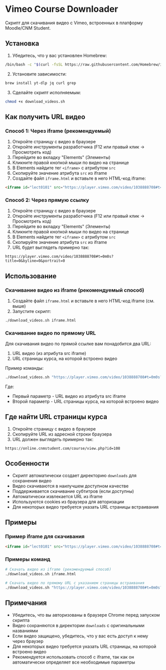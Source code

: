 # Vimeo Course Downloader

Скрипт для скачивания видео с Vimeo, встроенных в платформу Moodle/CNM Student.

## Установка

1. Убедитесь, что у вас установлен Homebrew:
```bash
/bin/bash -c "$(curl -fsSL https://raw.githubusercontent.com/Homebrew/install/HEAD/install.sh)"
```

2. Установите зависимости:
```bash
brew install yt-dlp jq curl grep
```

3. Сделайте скрипт исполняемым:
```bash
chmod +x download_videos.sh
```

## Как получить URL видео

### Способ 1: Через iframe (рекомендуемый)

1. Откройте страницу с видео в браузере
2. Откройте инструменты разработчика (F12 или правый клик -> Просмотреть код)
3. Перейдите во вкладку "Elements" (Элементы)
4. Кликните правой кнопкой мыши по видео на странице
5. В Elements найдите тег `<iframe>` с атрибутом `src`
6. Скопируйте значение атрибута `src` из iframe
7. Создайте файл `iframe.html` и вставьте в него HTML-код iframe:
```html
<iframe id="lect0101" src="https://player.vimeo.com/video/1038888708#t=0m0s?title=0&amp;byline=0&amp;portrait=0" style="position:absolute;top:0;left:0;width:100%;height:100%;" allow="autoplay; fullscreen" allowfullscreen="" frameborder="0"></iframe>
```

### Способ 2: Через прямую ссылку

1. Откройте страницу с видео в браузере
2. Откройте инструменты разработчика (F12 или правый клик -> Просмотреть код)
3. Перейдите во вкладку "Elements" (Элементы)
4. Кликните правой кнопкой мыши по видео на странице
5. В Elements найдите тег `<iframe>` с атрибутом `src`
6. Скопируйте значение атрибута `src` из iframe
7. URL будет выглядеть примерно так:
```
https://player.vimeo.com/video/1038888708#t=0m0s?title=0&byline=0&portrait=0
```

## Использование

### Скачивание видео из iframe (рекомендуемый способ)

1. Создайте файл `iframe.html` и вставьте в него HTML-код iframe (см. выше)
2. Запустите скрипт:
```bash
./download_videos.sh iframe.html
```

### Скачивание видео по прямому URL

Для скачивания видео по прямой ссылке вам понадобится два URL:
1. URL видео (из атрибута src iframe)
2. URL страницы курса, на которой встроено видео

Пример команды:
```bash
./download_videos.sh "https://player.vimeo.com/video/1038888708#t=0m0s?title=0&byline=0&portrait=0" "https://online.cnmstudent.com/course/view.php?id=108"
```

Где:
- Первый параметр - URL видео из атрибута src iframe
- Второй параметр - URL страницы курса, на которой встроено видео

## Где найти URL страницы курса

1. Откройте страницу с видео в браузере
2. Скопируйте URL из адресной строки браузера
3. URL должен выглядеть примерно так:
```
https://online.cnmstudent.com/course/view.php?id=108
```

## Особенности

- Скрипт автоматически создает директорию `downloads` для сохранения видео
- Видео скачиваются в наилучшем доступном качестве
- Поддерживается скачивание субтитров (если доступны)
- Автоматически извлекается URL из iframe
- Используются cookies из браузера для авторизации
- Для некоторых видео требуется указать URL страницы встраивания

## Примеры

### Пример iframe для скачивания
```html
<iframe id="lect0101" src="https://player.vimeo.com/video/1038888708#t=0m0s?title=0&amp;byline=0&amp;portrait=0" style="position:absolute;top:0;left:0;width:100%;height:100%;" allow="autoplay; fullscreen" allowfullscreen="" frameborder="0"></iframe>
```

### Примеры команд
```bash
# Скачать видео из iframe (рекомендуемый способ)
./download_videos.sh iframe.html

# Скачать видео по прямому URL с указанием страницы встраивания
./download_videos.sh "https://player.vimeo.com/video/1038888708#t=0m0s?title=0&byline=0&portrait=0" "https://online.cnmstudent.com/course/view.php?id=108"
```

## Примечания

- Убедитесь, что вы авторизованы в браузере Chrome перед запуском скрипта
- Видео сохраняются в директории `downloads` с оригинальными названиями
- Если видео защищено, убедитесь, что у вас есть доступ к нему через браузер
- Для некоторых видео требуется указать URL страницы, на которой встроено видео
- Рекомендуется использовать способ с iframe, так как он автоматически определяет все необходимые параметры
